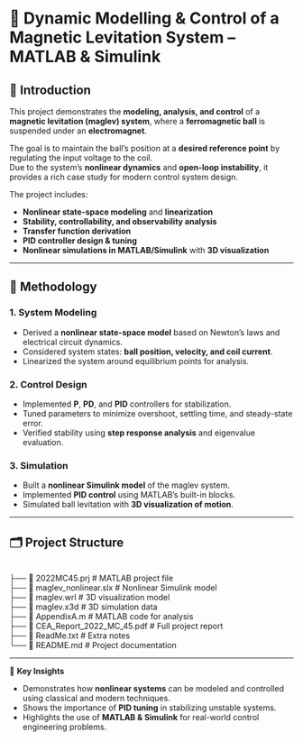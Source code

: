 # 🧲 Dynamic Modelling & Control of a Magnetic Levitation System – MATLAB & Simulink  

## 📖 Introduction  
This project demonstrates the **modeling, analysis, and control** of a **magnetic levitation (maglev) system**, where a **ferromagnetic ball** is suspended under an **electromagnet**.  

The goal is to maintain the ball’s position at a **desired reference point** by regulating the input voltage to the coil.  
Due to the system’s **nonlinear dynamics** and **open-loop instability**, it provides a rich case study for modern control system design.  

The project includes:  
- **Nonlinear state-space modeling** and **linearization**  
- **Stability, controllability, and observability analysis**  
- **Transfer function derivation**  
- **PID controller design & tuning**  
- **Nonlinear simulations in MATLAB/Simulink** with **3D visualization**  

---

## 🔬 Methodology  
### 1. **System Modeling**  
- Derived a **nonlinear state-space model** based on Newton’s laws and electrical circuit dynamics.  
- Considered system states: **ball position, velocity, and coil current**.  
- Linearized the system around equilibrium points for analysis.  

### 2. **Control Design**  
- Implemented **P**, **PD**, and **PID** controllers for stabilization.  
- Tuned parameters to minimize overshoot, settling time, and steady-state error.  
- Verified stability using **step response analysis** and eigenvalue evaluation.  

### 3. **Simulation**  
- Built a **nonlinear Simulink model** of the maglev system.  
- Implemented **PID control** using MATLAB’s built-in blocks.  
- Simulated ball levitation with **3D visualization of motion**.  

---

## 🗂️ Project Structure  
<br />
├── 📄 2022MC45.prj                  # MATLAB project file  
<br />
├── 📄 maglev_nonlinear.slx          # Nonlinear Simulink model  
<br />
├── 📄 maglev.wrl                    # 3D visualization model  
<br />
├── 📄 maglev.x3d                    # 3D simulation data  
<br />
├── 📄 AppendixA.m                   # MATLAB code for analysis  
<br />
├── 📄 CEA_Report_2022_MC_45.pdf     # Full project report  
<br />
├── 📄 ReadMe.txt                    # Extra notes  
<br />
└── 📄 README.md                     # Project documentation  

---

📌 **Key Insights**  
- Demonstrates how **nonlinear systems** can be modeled and controlled using classical and modern techniques.  
- Shows the importance of **PID tuning** in stabilizing unstable systems.  
- Highlights the use of **MATLAB & Simulink** for real-world control engineering problems.  
